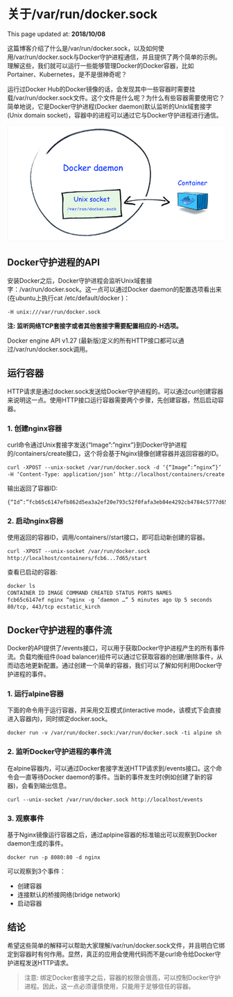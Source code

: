 # 关于/var/run/docker.sock

This page updated at: **2018/10/08**

这篇博客介绍了什么是/var/run/docker.sock，以及如何使用/var/run/docker.sock与Docker守护进程通信，并且提供了两个简单的示例。理解这些，我们就可以运行一些能够管理Docker的Docker容器，比如Portainer、Kubernetes，是不是很神奇呢？

运行过Docker Hub的Docker镜像的话，会发现其中一些容器时需要挂载/var/run/docker.sock文件。这个文件是什么呢？为什么有些容器需要使用它？简单地说，它是Docker守护进程(Docker daemon)默认监听的Unix域套接字(Unix domain socket)，容器中的进程可以通过它与Docker守护进程进行通信。

![docker.sock](./../images/golang/docker-sock.png)

## Docker守护进程的API

安装Docker之后，Docker守护进程会监听Unix域套接字：/var/run/docker.sock。这一点可以通过Docker daemon的配置选项看出来(在ubuntu上执行cat /etc/default/docker )：

```shell
-H unix:///var/run/docker.sock
```

**注: 监听网络TCP套接字或者其他套接字需要配置相应的-H选项。**

Docker engine API v1.27 (最新版)定义的所有HTTP接口都可以通过/var/run/docker.sock调用。

## 运行容器

HTTP请求是通过docker.sock发送给Docker守护进程的。可以通过curl创建容器来说明这一点。使用HTTP接口运行容器需要两个步骤，先创建容器，然后启动容器。

### 1. 创建nginx容器

curl命令通过Unix套接字发送{“Image”:”nginx”}到Docker守护进程的/containers/create接口，这个将会基于Nginx镜像创建容器并返回容器的ID。

```shell
curl -XPOST --unix-socket /var/run/docker.sock -d ‘{“Image”:”nginx”}’ -H ‘Content-Type: application/json’ http://localhost/containers/create
```

输出返回了容器ID:

```shell
{“Id”:”fcb65c6147efb862d5ea3a2ef20e793c52f0fafa3eb04e4292cb4784c5777d65",”Warnings”:null}
```

### 2. 启动nginx容器

使用返回的容器ID，调用/containers//start接口，即可启动新创建的容器。

```shell
curl -XPOST --unix-socket /var/run/docker.sock http://localhost/containers/fcb6...7d65/start
```

查看已启动的容器:

```shell
docker ls
CONTAINER ID IMAGE COMMAND CREATED STATUS PORTS NAMES
fcb65c6147ef nginx “nginx -g ‘daemon …” 5 minutes ago Up 5 seconds 80/tcp, 443/tcp ecstatic_kirch
```

## Docker守护进程的事件流

Docker的API提供了/events接口，可以用于获取Docker守护进程产生的所有事件流。负载均衡组件(load balancer)组件可以通过它获取容器的创建/删除事件，从而动态地更新配置。通过创建一个简单的容器，我们可以了解如何利用Docker守护进程的事件。

### 1. 运行alpine容器

下面的命令用于运行容器，并采用交互模式(interactive mode，该模式下会直接进入容器内)，同时绑定docker.sock。

```shell
docker run -v /var/run/docker.sock:/var/run/docker.sock -ti alpine sh
```

### 2. 监听Docker守护进程的事件流

在alpine容器内，可以通过Docker套接字发送HTTP请求到/events接口。这个命令会一直等待Docker daemon的事件。当新的事件发生时(例如创建了新的容器)，会看到输出信息。

```shell
curl --unix-socket /var/run/docker.sock http://localhost/events
```

### 3. 观察事件

基于Nginx镜像运行容器之后，通过aplpine容器的标准输出可以观察到Docker daemon生成的事件。

```shell
docker run -p 8080:80 -d nginx
```

可以观察到3个事件：

* 创建容器
* 连接默认的桥接网络(bridge network)
* 启动容器

## 结论

希望这些简单的解释可以帮助大家理解/var/run/docker.sock文件，并且明白它绑定到容器时有何作用。显然，真正的应用会使用代码而不是curl命令给Docker守护进程发送HTTP请求。

> 注意: 绑定Docker套接字之后，容器的权限会很高，可以控制Docker守护进程。因此，这一点必须谨慎使用，只能用于足够信任的容器。